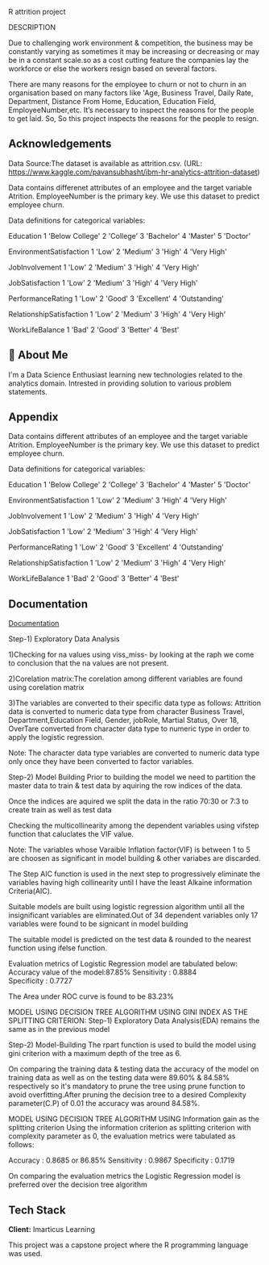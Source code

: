 R attrition project

DESCRIPTION
 
Due to challenging work environment & competition, the business may be constantly varying as sometimes it may be increasing or decreasing or may  be in a constant scale.so as a cost cutting feature the companies lay the workforce or else the workers resign based on several factors. 

There are many reasons for the employee to churn or not to churn in an organisation based on many factors like 'Age, Business Travel, Daily Rate, Department, Distance From Home, Education, Education Field, EmployeeNumber,etc. It’s necessary to inspect the reasons for the people to get laid. So, So this project inspects the reasons for the people to resign.




## Acknowledgements
Data Source:The dataset is available as attrition.csv. 
(URL: https://www.kaggle.com/pavansubhasht/ibm-hr-analytics-attrition-dataset)



  
Data contains differenet attributes of an employee and the target variable Atrition. EmployeeNumber is the primary key. We use this dataset to predict employee churn.

Data definitions for categorical variables: 

Education 1 'Below College' 2 'College' 3 'Bachelor' 4 'Master' 5 'Doctor'

EnvironmentSatisfaction 1 'Low' 2 'Medium' 3 'High' 4 'Very High'

JobInvolvement 1 'Low' 2 'Medium' 3 'High' 4 'Very High'

JobSatisfaction 1 'Low' 2 'Medium' 3 'High' 4 'Very High'

PerformanceRating 1 'Low' 2 'Good' 3 'Excellent' 4 'Outstanding'

RelationshipSatisfaction 1 'Low' 2 'Medium' 3 'High' 4 'Very High'

WorkLifeBalance 1 'Bad' 2 'Good' 3 'Better' 4 'Best'
  
## 🚀 About Me
I'm a Data Science Enthusiast  learning new technologies related to the analytics domain.
Intrested in providing solution to various problem statements.

  
## Appendix

Data contains different attributes of an employee and the target variable Atrition. EmployeeNumber is the primary key. We use this dataset to predict employee churn.

Data definitions for categorical variables: 

Education 1 'Below College' 2 'College' 3 'Bachelor' 4 'Master' 5 'Doctor'

EnvironmentSatisfaction 1 'Low' 2 'Medium' 3 'High' 4 'Very High'

JobInvolvement 1 'Low' 2 'Medium' 3 'High' 4 'Very High'

JobSatisfaction 1 'Low' 2 'Medium' 3 'High' 4 'Very High'

PerformanceRating 1 'Low' 2 'Good' 3 'Excellent' 4 'Outstanding'

RelationshipSatisfaction 1 'Low' 2 'Medium' 3 'High' 4 'Very High'

WorkLifeBalance 1 'Bad' 2 'Good' 3 'Better' 4 'Best'


  
## Documentation

[Documentation](https://linktodocumentation)

Step-1) Exploratory Data Analysis

1)Checking for na values using viss_miss- by looking at the raph we come to conclusion that the na values are not present.

2)Corelation matrix:The corelation among different variables are found using corelation matrix

3)The variables are  converted to their specific data type as follows:
Attrition data is converted to numeric data type from character
Business Travel, Department,Education Field, Gender, jobRole, Martial Status, Over 18, OverTare converted from character data type to numeric type in order to apply the logistic regression.

Note: The character data type variables are  converted to numeric data type only once they have been converted to factor variables.

Step-2) Model Building 
Prior to building the model we need to partition the master  data to train & test data by aquiring the row indices of the data.

Once the indices are aquired we split the data in the ratio 70:30 or 7:3 to create train as well as test data

Checking the multicollinearity  among the dependent  variables using vifstep function that caluclates the VIF value.

Note: The variables whose Varaible Inflation factor(VIF) is between 1 to 5 are choosen as significant in model building &  other variabes are discarded.

The Step AIC function is  used in the next step to progressively eliminate the variables having high collinearity until I have the least Alkaine information Criteria(AIC).

Suitable models are built using logistic regression algorithm until all the insignificant variables are eliminated.Out of 34 dependent variables only 17 variables were found to be signicant in model building

The suitable model is predicted on the test data & rounded to the nearest function using ifelse function.

Evaluation metrics  of Logistic Regression model are tabulated below:
Accuracy value of the model:87.85%
Sensitivity : 0.8884         
Specificity : 0.7727 

The Area under ROC curve is found to be 83.23%

MODEL USING DECISION TREE ALGORITHM USING GINI INDEX AS THE SPLITTING CRITERION:
Step-1) Exploratory Data Analysis(EDA) remains the same as in the previous model

Step-2) Model-Building
The rpart function is used to build the model using gini criterion with a maximum depth of the tree as 6.

On comparing the training data & testing data the accuracy of the model on training data as well as on the testing data were 89.60% & 84.58% respectively so it's mandatory to prune the tree using prune function to avoid overfitting.After pruning the decision tree to a desired Complexity parameter(C.P) of 0.01
the accuracy was around 84.58%.

MODEL USING DECISION TREE ALGORITHM USING Information gain as the splitting criterion
Using the information criterion as splitting criterion with complexity parameter as 0,
the evaluation metrics were tabulated as follows:

Accuracy : 0.8685 or 86.85%
Sensitivity : 0.9867
Specificity : 0.1719

On comparing the evaluation metrics the Logistic Regression model is preferred over the decision tree algorithm 







































## Tech Stack

**Client:** Imarticus Learning

This project was a capstone project where the R programming language was used.

  